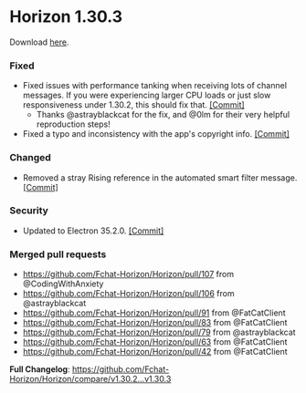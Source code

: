 # Horizon 1.30.3

Download [here](https://horizn.moe/download.html?ver=v1.30.3).

### Fixed

- Fixed issues with performance tanking when receiving lots of channel messages. If you were experiencing larger CPU loads or just slow responsiveness under 1.30.2, this should fix that. [[Commit]](https://github.com/Fchat-Horizon/Horizon/commit/9ed4dc9a05eeac05acef5cb25ba8463362166adc)
  - Thanks @astrayblackcat for the fix, and @0lm for their very helpful reproduction steps!
- Fixed a typo and inconsistency with the app's copyright info. [[Commit]](https://github.com/Fchat-Horizon/Horizon/commit/a225cf9483da28ed9f9a96c158536f3dc8ed79c7)

### Changed

- Removed a stray Rising reference in the automated smart filter message. [[Commit]](https://github.com/Fchat-Horizon/Horizon/commit/c10a7a5639d68d51897247e0447e79c5cc48dfa7)

### Security

- Updated to Electron 35.2.0. [[Commit]](https://github.com/Fchat-Horizon/Horizon/commit/0c56349da45e6d380ba1085297bca8dd13d03644)


### Merged pull requests

- https://github.com/Fchat-Horizon/Horizon/pull/107 from @CodingWithAnxiety 
- https://github.com/Fchat-Horizon/Horizon/pull/106 from @astrayblackcat 
- https://github.com/Fchat-Horizon/Horizon/pull/91 from @FatCatClient 
- https://github.com/Fchat-Horizon/Horizon/pull/83 from @FatCatClient 
- https://github.com/Fchat-Horizon/Horizon/pull/79 from @astrayblackcat 
- https://github.com/Fchat-Horizon/Horizon/pull/63 from @FatCatClient 
- https://github.com/Fchat-Horizon/Horizon/pull/42 from @FatCatClient 


**Full Changelog**: https://github.com/Fchat-Horizon/Horizon/compare/v1.30.2...v1.30.3
